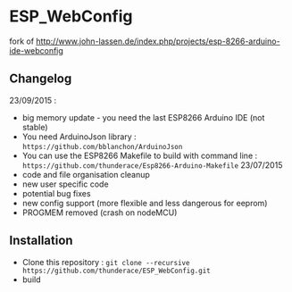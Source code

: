 # ESP_WebConfig
fork of http://www.john-lassen.de/index.php/projects/esp-8266-arduino-ide-webconfig

## Changelog
23/09/2015 :
  - big memory update - you need the last ESP8266 Arduino IDE (not stable)
  - You need ArduinoJson library : `https://github.com/bblanchon/ArduinoJson`
  - You can use the ESP8266 Makefile to build with command line : `https://github.com/thunderace/Esp8266-Arduino-Makefile`
23/07/2015 
  - code and file organisation cleanup
  - new user specific code
  - potential bug fixes
  - new config support (more flexible and less dangerous for eeprom)
  - PROGMEM removed (crash on nodeMCU) 

## Installation
- Clone this repository : `git clone --recursive https://github.com/thunderace/ESP_WebConfig.git`
- build




